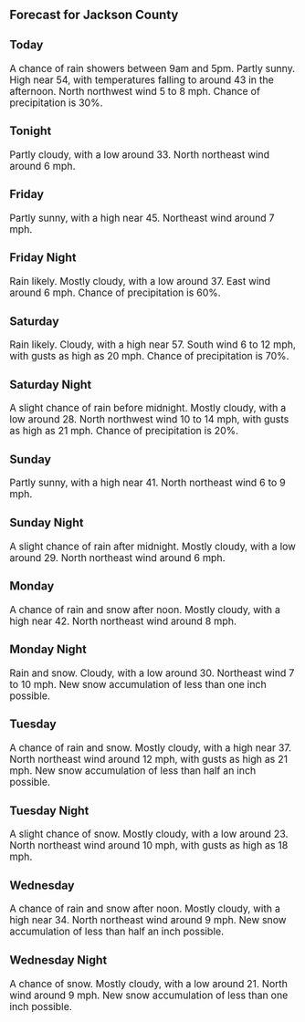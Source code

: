 <div>
   <h2>Forecast for Jackson County</h2>
   <p>
      <div style="font-size:120%">
         <h3>Today</h3>A chance of rain showers between 9am and 5pm. Partly sunny. High near 54, with temperatures falling to around 43 in the afternoon.
         North northwest wind 5 to 8 mph. Chance of precipitation is 30%.<br></div>
   </p>
   <p>
      <div style="font-size:120%">
         <h3>Tonight</h3>Partly cloudy, with a low around 33. North northeast wind around 6 mph.<br></div>
   </p>
   <p>
      <div style="font-size:120%">
         <h3>Friday</h3>Partly sunny, with a high near 45. Northeast wind around 7 mph.<br></div>
   </p>
   <p>
      <div style="font-size:120%">
         <h3>Friday Night</h3>Rain likely. Mostly cloudy, with a low around 37. East wind around 6 mph. Chance of precipitation is 60%.<br></div>
   </p>
   <p>
      <div style="font-size:120%">
         <h3>Saturday</h3>Rain likely. Cloudy, with a high near 57. South wind 6 to 12 mph, with gusts as high as 20 mph. Chance of precipitation is
         70%.<br></div>
   </p>
   <p>
      <div style="font-size:120%">
         <h3>Saturday Night</h3>A slight chance of rain before midnight. Mostly cloudy, with a low around 28. North northwest wind 10 to 14 mph, with gusts
         as high as 21 mph. Chance of precipitation is 20%.<br></div>
   </p>
   <p>
      <div style="font-size:120%">
         <h3>Sunday</h3>Partly sunny, with a high near 41. North northeast wind 6 to 9 mph.<br></div>
   </p>
   <p>
      <div style="font-size:120%">
         <h3>Sunday Night</h3>A slight chance of rain after midnight. Mostly cloudy, with a low around 29. North northeast wind around 6 mph.<br></div>
   </p>
   <p>
      <div style="font-size:120%">
         <h3>Monday</h3>A chance of rain and snow after noon. Mostly cloudy, with a high near 42. North northeast wind around 8 mph.<br></div>
   </p>
   <p>
      <div style="font-size:120%">
         <h3>Monday Night</h3>Rain and snow. Cloudy, with a low around 30. Northeast wind 7 to 10 mph. New snow accumulation of less than one inch possible.<br></div>
   </p>
   <p>
      <div style="font-size:120%">
         <h3>Tuesday</h3>A chance of rain and snow. Mostly cloudy, with a high near 37. North northeast wind around 12 mph, with gusts as high as 21
         mph. New snow accumulation of less than half an inch possible.<br></div>
   </p>
   <p>
      <div style="font-size:120%">
         <h3>Tuesday Night</h3>A slight chance of snow. Mostly cloudy, with a low around 23. North northeast wind around 10 mph, with gusts as high as 18
         mph.<br></div>
   </p>
   <p>
      <div style="font-size:120%">
         <h3>Wednesday</h3>A chance of rain and snow after noon. Mostly cloudy, with a high near 34. North northeast wind around 9 mph. New snow accumulation
         of less than half an inch possible.<br></div>
   </p>
   <p>
      <div style="font-size:120%">
         <h3>Wednesday Night</h3>A chance of snow. Mostly cloudy, with a low around 21. North wind around 9 mph. New snow accumulation of less than one inch
         possible.<br></div>
   </p>
</div>